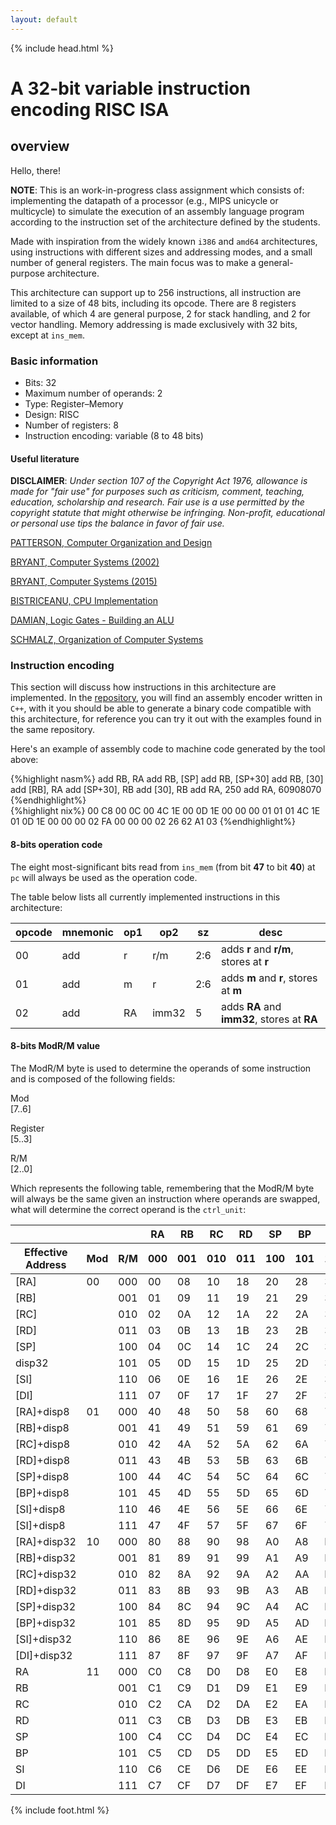 ```yaml
---
layout: default
---
```


{% include head.html %}

# A 32-bit variable instruction encoding RISC ISA

## overview

Hello, there!

**NOTE**: This is an work-in-progress class assignment which consists of: implementing the datapath of a processor (e.g., MIPS unicycle or multicycle) to simulate the execution of an assembly language program according to the instruction set of the architecture defined by the students.

Made with inspiration from the widely known `i386` and `amd64` architectures, using instructions with different sizes and addressing modes, and a small number of general registers. The main focus was to make a general-purpose architecture.

This architecture can support up to 256 instructions, all instruction are limited to a size of 48 bits, including its opcode. There are 8 registers available, of which 4 are general purpose, 2 for stack handling, and 2 for vector handling. Memory addressing is made exclusively with 32 bits, except at `ins_mem`.

### Basic information

- Bits: 32
- Maximum number of operands: 2
- Type: Register–Memory
- Design: RISC
- Number of registers: 8
- Instruction encoding: variable (8 to 48 bits)

#### Useful literature

**DISCLAIMER**: _Under section 107 of the Copyright Act 1976, allowance is made for "fair use" for purposes such as criticism, comment, teaching, education, scholarship and research. Fair use is a use permitted by the copyright statute that might otherwise be infringing. Non-profit, educational or personal use tips the balance in favor of fair use._

[PATTERSON, Computer Organization and Design](http://home.ustc.edu.cn/~louwenqi/reference_books_tools/Computer_Organization_and_Design_3Rd.pdf)

[BRYANT, Computer Systems (2002)](http://gec.di.uminho.pt/DISCIP/LEI/ac0708/te%C3%B3ricas/capiv.pdf)

[BRYANT, Computer Systems (2015)](http://www.csapp.cs.cmu.edu/2e/ch4-preview.pdf)

[BISTRICEANU, CPU Implementation](http://www.cs.iit.edu/~virgil/cs470/Book/chapter5.pdf)

[DAMIAN, Logic Gates - Building an ALU](http://www.csc.villanova.edu/~mdamian/Past/csc2400fa13/assign/ALU.html)

[SCHMALZ, Organization of Computer Systems](https://www.cise.ufl.edu/~mssz/CompOrg/CDA-lang.html)

### Instruction encoding

This section will discuss how instructions in this architecture are implemented. In the [repository](https://github.com/oAGoulart/dot86), you will find an assembly encoder written in `C++`, with it you should be able to generate a binary code compatible with this architecture, for reference you can try it out with the examples found in the same repository.

Here's an example of assembly code to machine code generated by the tool above:

<div class="data">
  <div class="textual">
    {%highlight nasm%}
    add RB, RA
    add RB, [SP]
    add RB, [SP+30]
    add RB, [30]
    add [RB], RA
    add [SP+30], RB
    add [30], RB
    add RA, 250
    add RA, 60908070
    {%endhighlight%}
  </div>
  <div class="textual binary">
    {%highlight nix%}
    00 C8
    00 0C
    00 4C 1E
    00 0D 1E 00 00 00
    01 01
    01 4C 1E
    01 0D 1E 00 00 00
    02 FA 00 00 00
    02 26 62 A1 03
    {%endhighlight%}
  </div>
</div>

#### 8-bits operation code

The eight most-significant bits read from `ins_mem` (from bit **47** to bit **40**) at `pc` will always be used as the operation code.

The table below lists all currently implemented instructions in this architecture:

<div class="table-container">
  <table class="table-styled">
    <thead>
      <tr>
        <th>opcode</th>
        <th>mnemonic</th>
        <th>op1</th>
        <th>op2</th>
        <th>sz</th>
        <th>desc</th>
      </tr>
    </thead>
    <tbody>
      <tr>
        <td>00</td>
        <td>add</td>
        <td>r</td>
        <td>r/m</td>
        <td>2:6</td>
        <td>adds <strong>r</strong> and <strong>r/m</strong>, stores at <strong>r</strong></td>
      </tr>
      <tr>
        <td>01</td>
        <td>add</td>
        <td>m</td>
        <td>r</td>
        <td>2:6</td>
        <td>adds <strong>m</strong> and <strong>r</strong>, stores at <strong>m</strong></td>
      </tr>
      <tr>
        <td>02</td>
        <td>add</td>
        <td>RA</td>
        <td>imm32</td>
        <td>5</td>
        <td>adds <strong>RA</strong> and <strong>imm32</strong>, stores at <strong>RA</strong></td>
      </tr>
    </tbody>
  </table>
</div>

#### 8-bits ModR/M value

The ModR/M byte is used to determine the operands of some instruction and is composed of the following fields:

<div class="data">
  <div class="bit two">
    <p>Mod<br><span class="rep">[7..6]</span></p>
  </div>
  <div class="bit three">
    <p>Register<br><span class="rep">[5..3]</span></p>
  </div>
  <div class="bit three">
    <p>R/M<br><span class="rep">[2..0]</span></p>
  </div>
</div>

Which represents the following table, remembering that the ModR/M byte will always be the same given an instruction where operands are swapped, what will determine the correct operand is the `ctrl_unit`:

<div class="table-container">
  <table class="table-styled">
    <thead>
      <tr>
        <th></th>
        <th></th>
        <th></th>
        <th>RA</th>
        <th>RB</th>
        <th>RC</th>
        <th>RD</th>
        <th>SP</th>
        <th>BP</th>
        <th>SI</th>
        <th>DI</th>
      </tr>
      <tr>
        <th>Effective Address</th>
        <th>Mod</th>
        <th>R/M</th>
        <th class="hollow">000</th>
        <th class="hollow">001</th>
        <th class="hollow">010</th>
        <th class="hollow">011</th>
        <th class="hollow">100</th>
        <th class="hollow">101</th>
        <th class="hollow">110</th>
        <th class="hollow">111</th>
      </tr>
    </thead>
    <tbody>
      <tr>
        <td class="hollow">[RA]</td>
        <td class="hollow">00</td>
        <td class="hollow">000</td>
        <td>00</td>
        <td>08</td>
        <td>10</td>
        <td>18</td>
        <td>20</td>
        <td>28</td>
        <td>30</td>
        <td>38</td>
      </tr>
      <tr>
        <td class="hollow">[RB]</td>
        <td class="hollow"></td>
        <td class="hollow">001</td>
        <td>01</td>
        <td>09</td>
        <td>11</td>
        <td>19</td>
        <td>21</td>
        <td>29</td>
        <td>31</td>
        <td>39</td>
      </tr>
      <tr>
        <td class="hollow">[RC]</td>
        <td class="hollow"></td>
        <td class="hollow">010</td>
        <td>02</td>
        <td>0A</td>
        <td>12</td>
        <td>1A</td>
        <td>22</td>
        <td>2A</td>
        <td>32</td>
        <td>3A</td>
      </tr>
      <tr>
        <td class="hollow">[RD]</td>
        <td class="hollow"></td>
        <td class="hollow">011</td>
        <td>03</td>
        <td>0B</td>
        <td>13</td>
        <td>1B</td>
        <td>23</td>
        <td>2B</td>
        <td>33</td>
        <td>3B</td>
      </tr>
      <tr>
        <td class="hollow">[SP]</td>
        <td class="hollow"></td>
        <td class="hollow">100</td>
        <td>04</td>
        <td>0C</td>
        <td>14</td>
        <td>1C</td>
        <td>24</td>
        <td>2C</td>
        <td>34</td>
        <td>3C</td>
      </tr>
      <tr>
        <td class="hollow">disp32</td>
        <td class="hollow"></td>
        <td class="hollow">101</td>
        <td>05</td>
        <td>0D</td>
        <td>15</td>
        <td>1D</td>
        <td>25</td>
        <td>2D</td>
        <td>35</td>
        <td>3D</td>
      </tr>
      <tr>
        <td class="hollow">[SI]</td>
        <td class="hollow"></td>
        <td class="hollow">110</td>
        <td>06</td>
        <td>0E</td>
        <td>16</td>
        <td>1E</td>
        <td>26</td>
        <td>2E</td>
        <td>36</td>
        <td>3E</td>
      </tr>
      <tr>
        <td class="hollow">[DI]</td>
        <td class="hollow"></td>
        <td class="hollow">111</td>
        <td>07</td>
        <td>0F</td>
        <td>17</td>
        <td>1F</td>
        <td>27</td>
        <td>2F</td>
        <td>37</td>
        <td>3F</td>
      </tr>
      <tr class="odd">
        <td class="hollow">[RA]+disp8</td>
        <td class="hollow">01</td>
        <td class="hollow">000</td>
        <td>40</td>
        <td>48</td>
        <td>50</td>
        <td>58</td>
        <td>60</td>
        <td>68</td>
        <td>70</td>
        <td>78</td>
      </tr>
      <tr class="odd">
        <td class="hollow">[RB]+disp8</td>
        <td class="hollow"></td>
        <td class="hollow">001</td>
        <td>41</td>
        <td>49</td>
        <td>51</td>
        <td>59</td>
        <td>61</td>
        <td>69</td>
        <td>71</td>
        <td>79</td>
      </tr>
      <tr class="odd">
        <td class="hollow">[RC]+disp8</td>
        <td class="hollow"></td>
        <td class="hollow">010</td>
        <td>42</td>
        <td>4A</td>
        <td>52</td>
        <td>5A</td>
        <td>62</td>
        <td>6A</td>
        <td>72</td>
        <td>7A</td>
      </tr>
      <tr class="odd">
        <td class="hollow">[RD]+disp8</td>
        <td class="hollow"></td>
        <td class="hollow">011</td>
        <td>43</td>
        <td>4B</td>
        <td>53</td>
        <td>5B</td>
        <td>63</td>
        <td>6B</td>
        <td>73</td>
        <td>7B</td>
      </tr>
      <tr class="odd">
        <td class="hollow">[SP]+disp8</td>
        <td class="hollow"></td>
        <td class="hollow">100</td>
        <td>44</td>
        <td>4C</td>
        <td>54</td>
        <td>5C</td>
        <td>64</td>
        <td>6C</td>
        <td>74</td>
        <td>7C</td>
      </tr>
      <tr class="odd">
        <td class="hollow">[BP]+disp8</td>
        <td class="hollow"></td>
        <td class="hollow">101</td>
        <td>45</td>
        <td>4D</td>
        <td>55</td>
        <td>5D</td>
        <td>65</td>
        <td>6D</td>
        <td>75</td>
        <td>7D</td>
      </tr>
      <tr class="odd">
        <td class="hollow">[SI]+disp8</td>
        <td class="hollow"></td>
        <td class="hollow">110</td>
        <td>46</td>
        <td>4E</td>
        <td>56</td>
        <td>5E</td>
        <td>66</td>
        <td>6E</td>
        <td>76</td>
        <td>7E</td>
      </tr>
      <tr class="odd">
        <td class="hollow">[SI]+disp8</td>
        <td class="hollow"></td>
        <td class="hollow">111</td>
        <td>47</td>
        <td>4F</td>
        <td>57</td>
        <td>5F</td>
        <td>67</td>
        <td>6F</td>
        <td>77</td>
        <td>7F</td>
      </tr>
      <tr>
        <td class="hollow">[RA]+disp32</td>
        <td class="hollow">10</td>
        <td class="hollow">000</td>
        <td>80</td>
        <td>88</td>
        <td>90</td>
        <td>98</td>
        <td>A0</td>
        <td>A8</td>
        <td>B0</td>
        <td>B8</td>
      </tr>
      <tr>
        <td class="hollow">[RB]+disp32</td>
        <td class="hollow"></td>
        <td class="hollow">001</td>
        <td>81</td>
        <td>89</td>
        <td>91</td>
        <td>99</td>
        <td>A1</td>
        <td>A9</td>
        <td>B1</td>
        <td>B9</td>
      </tr>
      <tr>
        <td class="hollow">[RC]+disp32</td>
        <td class="hollow"></td>
        <td class="hollow">010</td>
        <td>82</td>
        <td>8A</td>
        <td>92</td>
        <td>9A</td>
        <td>A2</td>
        <td>AA</td>
        <td>B2</td>
        <td>BA</td>
      </tr>
      <tr>
        <td class="hollow">[RD]+disp32</td>
        <td class="hollow"></td>
        <td class="hollow">011</td>
        <td>83</td>
        <td>8B</td>
        <td>93</td>
        <td>9B</td>
        <td>A3</td>
        <td>AB</td>
        <td>B3</td>
        <td>BB</td>
      </tr>
      <tr>
        <td class="hollow">[SP]+disp32</td>
        <td class="hollow"></td>
        <td class="hollow">100</td>
        <td>84</td>
        <td>8C</td>
        <td>94</td>
        <td>9C</td>
        <td>A4</td>
        <td>AC</td>
        <td>B4</td>
        <td>BC</td>
      </tr>
      <tr>
        <td class="hollow">[BP]+disp32</td>
        <td class="hollow"></td>
        <td class="hollow">101</td>
        <td>85</td>
        <td>8D</td>
        <td>95</td>
        <td>9D</td>
        <td>A5</td>
        <td>AD</td>
        <td>B5</td>
        <td>BD</td>
      </tr>
      <tr>
        <td class="hollow">[SI]+disp32</td>
        <td class="hollow"></td>
        <td class="hollow">110</td>
        <td>86</td>
        <td>8E</td>
        <td>96</td>
        <td>9E</td>
        <td>A6</td>
        <td>AE</td>
        <td>B6</td>
        <td>BE</td>
      </tr>
      <tr>
        <td class="hollow">[DI]+disp32</td>
        <td class="hollow"></td>
        <td class="hollow">111</td>
        <td>87</td>
        <td>8F</td>
        <td>97</td>
        <td>9F</td>
        <td>A7</td>
        <td>AF</td>
        <td>B7</td>
        <td>BF</td>
      </tr>
      <tr class="odd">
        <td class="hollow">RA</td>
        <td class="hollow">11</td>
        <td class="hollow">000</td>
        <td>C0</td>
        <td>C8</td>
        <td>D0</td>
        <td>D8</td>
        <td>E0</td>
        <td>E8</td>
        <td>F0</td>
        <td>F8</td>
      </tr>
      <tr class="odd">
        <td class="hollow">RB</td>
        <td class="hollow"></td>
        <td class="hollow">001</td>
        <td>C1</td>
        <td>C9</td>
        <td>D1</td>
        <td>D9</td>
        <td>E1</td>
        <td>E9</td>
        <td>F1</td>
        <td>F9</td>
      </tr>
      <tr class="odd">
        <td class="hollow">RC</td>
        <td class="hollow"></td>
        <td class="hollow">010</td>
        <td>C2</td>
        <td>CA</td>
        <td>D2</td>
        <td>DA</td>
        <td>E2</td>
        <td>EA</td>
        <td>F2</td>
        <td>FA</td>
      </tr>
      <tr class="odd">
        <td class="hollow">RD</td>
        <td class="hollow"></td>
        <td class="hollow">011</td>
        <td>C3</td>
        <td>CB</td>
        <td>D3</td>
        <td>DB</td>
        <td>E3</td>
        <td>EB</td>
        <td>F3</td>
        <td>FB</td>
      </tr>
      <tr class="odd">
        <td class="hollow">SP</td>
        <td class="hollow"></td>
        <td class="hollow">100</td>
        <td>C4</td>
        <td>CC</td>
        <td>D4</td>
        <td>DC</td>
        <td>E4</td>
        <td>EC</td>
        <td>F4</td>
        <td>FC</td>
      </tr>
      <tr class="odd">
        <td class="hollow">BP</td>
        <td class="hollow"></td>
        <td class="hollow">101</td>
        <td>C5</td>
        <td>CD</td>
        <td>D5</td>
        <td>DD</td>
        <td>E5</td>
        <td>ED</td>
        <td>F5</td>
        <td>FD</td>
      </tr>
      <tr class="odd">
        <td class="hollow">SI</td>
        <td class="hollow"></td>
        <td class="hollow">110</td>
        <td>C6</td>
        <td>CE</td>
        <td>D6</td>
        <td>DE</td>
        <td>E6</td>
        <td>EE</td>
        <td>F6</td>
        <td>FE</td>
      </tr>
      <tr class="odd">
        <td class="hollow">DI</td>
        <td class="hollow"></td>
        <td class="hollow">111</td>
        <td>C7</td>
        <td>CF</td>
        <td>D7</td>
        <td>DF</td>
        <td>E7</td>
        <td>EF</td>
        <td>F7</td>
        <td>FF</td>
      </tr>
    </tbody>
  </table>
</div>

{% include foot.html %}
